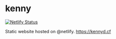 # kenny
[![Netlify Status](https://api.netlify.com/api/v1/badges/7904f93e-ec16-4985-ac60-56f8ba2443e3/deploy-status)](https://app.netlify.com/sites/kenny/deploys)

Static website hosted on @netlify. https://kennyd.cf
